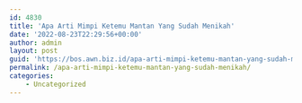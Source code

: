 ```yaml
---
id: 4830
title: 'Apa Arti Mimpi Ketemu Mantan Yang Sudah Menikah'
date: '2022-08-23T22:29:56+00:00'
author: admin
layout: post
guid: 'https://bos.awn.biz.id/apa-arti-mimpi-ketemu-mantan-yang-sudah-menikah/'
permalink: /apa-arti-mimpi-ketemu-mantan-yang-sudah-menikah/
categories:
    - Uncategorized
---
```


